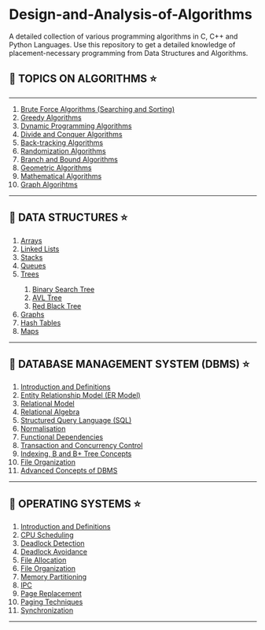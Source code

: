 # Design-and-Analysis-of-Algorithms
A detailed collection of various programming algorithms in C, C++  and Python Languages. Use this repository to get a detailed knowledge of placement-necessary programming from Data Structures and Algorithms.

## 🎯 TOPICS ON ALGORITHMS ⭐

<hr>

<ol>
  <li><a href="">Brute Force Algorithms (Searching and Sorting)</a></li>
  <li><a href="">Greedy Algorithms</a></li>
  <li><a href="">Dynamic Programming Algorithms</a></li>
  <li><a href="">Divide and Conquer Algorithms</a></li>
  <li><a href="">Back-tracking Algorithms</a></li>
  <li><a href="">Randomization Algorithms</a></li>
  <li><a href="">Branch and Bound Algorithms</a></li>
  <li><a href="">Geometric Algorithms</a></li>
  <li><a href="">Mathematical Algorithms</a></li>
  <li><a href="">Graph Algorihtms</a></li>
  </ol>
  
  <hr>

## 🎯 DATA STRUCTURES ⭐
<ol>
  <li><a href="">Arrays</a></li>
  <li><a href="">Linked Lists</a></li>
  <li><a href="">Stacks</a></li>
  <li><a href="">Queues</a></li>
  <li><a href="">Trees</a></li>
  <ol>
    <li><a href="">Binary Search Tree</a></li>
    <li><a href="">AVL Tree</a></li>
    <li><a href="">Red Black Tree</a></li>
    </ol>
  <li><a href="">Graphs</a></li>
  <li><a href="">Hash Tables</a></li>
  <li><a href="">Maps</a></li>
  </ol>
  
  <hr>
  
 ## 🎯 DATABASE MANAGEMENT SYSTEM (DBMS) ⭐
<ol>
  <li><a href="">Introduction and Definitions</a></li>
  <li><a href="">Entity Relationship Model (ER Model)</a></li>
  <li><a href="">Relational Model</a></li>
  <li><a href="">Relational Algebra</a></li>
  <li><a href="">Structured Query Language (SQL)</a></li>
  <li><a href="">Normalisation</a></li>
  <li><a href="">Functional Dependencies</a></li>
  <li><a href="">Transaction and Concurrency Control</a></li>
  <li><a href="">Indexing, B and B+ Tree Concepts</a></li>
  <li><a href="">File Organization</a></li>
  <li><a href="">Advanced Concepts of DBMS</a></li>
 
  </ol>
  
  <hr>
  
   ## 🎯 OPERATING SYSTEMS ⭐
<ol>
  <li><a href="">Introduction and Definitions</a></li>
  <li><a href="">CPU Scheduling</a></li>
  <li><a href="">Deadlock Detection</a></li>
  <li><a href="">Deadlock Avoidance</a></li>
  <li><a href="">File Allocation</a></li>
  <li><a href="">File Organization</a></li>
  <li><a href="">Memory Partitioning</a></li>
  <li><a href="">IPC</a></li>
  <li><a href="">Page Replacement</a></li>
  <li><a href="">Paging Techniques</a></li>
  <li><a href="">Synchronization</a></li>
 
  </ol>
  
  <hr>
